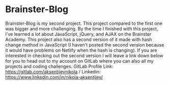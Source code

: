 # Brainster-Blog
Brainster-Blog is my second project. This project compared to the first one was bigger and more challenging. By the time I finished with this project, I've learned a lot about JavaScript, jQuery, and AJAX on the Brainster Academy. This project also has a second version of it made with hash change method in JavaScript (I haven't posted the second version because it would have problems on Netlify when the hash is changing). If you are interested in checking out the second version I will leave a link down below for you to head out to my account on GitLab where you can also all my projects and coding challenges. GitLab Profile Link: https://gitlab.com/aksentijevnikola / Linkedin: https://www.linkedin.com/in/nikola-aksentijev/  
